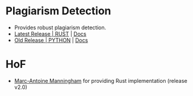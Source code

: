# Plagiarism Detection

- Provides robust plagiarism detection.
- [Latest Release | RUST](releases/latest) | [Docs](./Rust/README.md)
- [Old Release | PYTHON](releases/release-v1.0) | [Docs](./Python/README.md)

# HoF

- [Marc-Antoine Manningham](https://github.com/marcantoinem) for providing Rust implementation (release v2.0)

